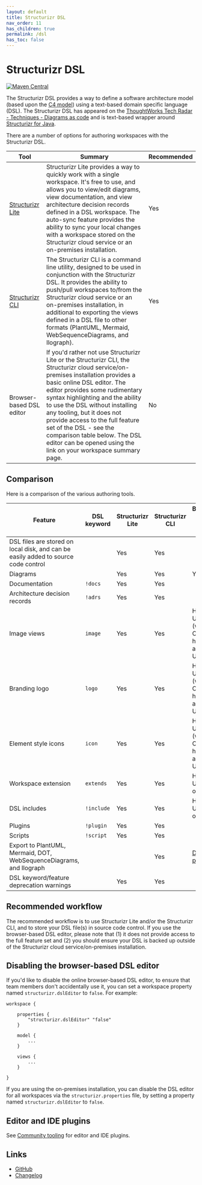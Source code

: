 ```yaml
---
layout: default
title: Structurizr DSL
nav_order: 11
has_children: true
permalink: /dsl
has_toc: false
---
```


# Structurizr DSL

[![Maven Central](https://img.shields.io/maven-central/v/com.structurizr/structurizr-dsl.svg?label=Maven%20Central)](https://search.maven.org/artifact/com.structurizr/structurizr-dsl)

The Structurizr DSL provides a way to define a software architecture model
(based upon the [C4 model](https://c4model.com)) using a text-based domain specific language (DSL).
The Structurizr DSL has appeared on the
[ThoughtWorks Tech Radar - Techniques - Diagrams as code](https://www.thoughtworks.com/radar/techniques/diagrams-as-code)
and is text-based wrapper around [Structurizr for Java](/java).

There are a number of options for authoring workspaces with the Structurizr DSL.

| Tool                      | Summary                                                                                                                                                                                                                                                                                                                                                                                                                                                              | Recommended |
|---------------------------|----------------------------------------------------------------------------------------------------------------------------------------------------------------------------------------------------------------------------------------------------------------------------------------------------------------------------------------------------------------------------------------------------------------------------------------------------------------------|-------------|
| [Structurizr Lite](/lite) | Structurizr Lite provides a way to quickly work with a single workspace. It's free to use, and allows you to view/edit diagrams, view documentation, and view architecture decision records defined in a DSL workspace. The auto-sync feature provides the ability to sync your local changes with a workspace stored on the Structurizr cloud service or an on-premises installation.                                                                               | Yes         |
| [Structurizr CLI](/cli)   | The Structurizr CLI is a command line utility, designed to be used in conjunction with the Structurizr DSL. It provides the ability to push/pull workspaces to/from the Structurizr cloud service or an on-premises installation, in additional to exporting the views defined in a DSL file to other formats (PlantUML, Mermaid, WebSequenceDiagrams, and Ilograph).                                                                                                | Yes         |
| Browser-based DSL editor  | If you'd rather not use Structurizr Lite or the Structurizr CLI, the Structurizr cloud service/on-premises installation provides a basic online DSL editor. The editor provides some rudimentary syntax highlighting and the ability to use the DSL without installing any tooling, but it does not provide access to the full feature set of the DSL - see the comparison table below. The DSL editor can be opened using the link on your workspace summary page.  | No          |

## Comparison

Here is a comparison of the various authoring tools.

| Feature                                                                            | DSL keyword | Structurizr Lite | Structurizr CLI | Browser-based DSL editor                          |
|------------------------------------------------------------------------------------|-------------|------------------|-----------------|---------------------------------------------------|
| DSL files are stored on local disk, and can be easily added to source code control |             | Yes              | Yes             |                                                   |
| Diagrams                                                                           |             | Yes              | Yes             | Yes                                               |
| Documentation                                                                      | `!docs`     | Yes              | Yes             |                                                   |
| Architecture decision records                                                      | `!adrs`     | Yes              | Yes             |                                                   |
| Image views                                                                        | `image`     | Yes              | Yes             | HTTPS URLs (with CORS headers) and data URIs only |
| Branding logo                                                                      | `logo`      | Yes              | Yes             | HTTPS URLs (with CORS headers) and data URIs only |
| Element style icons                                                                | `icon`      | Yes              | Yes             | HTTPS URLs (with CORS headers) and data URIs only |
| Workspace extension                                                                | `extends`   | Yes              | Yes             | HTTPS URLs only                                   |
| DSL includes                                                                       | `!include`  | Yes              | Yes             | HTTPS URLs only                                   |
| Plugins                                                                            | `!plugin`   | Yes              | Yes             |                                                   |
| Scripts                                                                            | `!script`   | Yes              | Yes             |                                                   |
| Export to PlantUML, Mermaid, DOT, WebSequenceDiagrams, and Ilograph                |             |                  | Yes             | [Demo page](https://structurizr.com/dsl) only     |
| DSL keyword/feature deprecation warnings                                           |             | Yes              | Yes             |                                                   |

## Recommended workflow

The recommended workflow is to use Structurizr Lite and/or the Structurizr CLI, and to store your DSL file(s)
in source code control. If you use the browser-based DSL editor, please note that (1) it does not provide access to the full
feature set and (2) you should ensure your DSL is backed up outside of the Structurizr cloud service/on-premises installation.

## Disabling the browser-based DSL editor
If you'd like to disable the online browser-based DSL editor, to ensure that team members don't accidentally use it,
you can set a workspace property named `structurizr.dslEditor` to `false`. For example:

```
workspace {

    properties {
        "structurizr.dslEditor" "false"
    }

    model {
        ...
    }

    views {
        ...
    }

}
```

If you are using the on-premises installation, you can disable the DSL editor for all workspaces via the
`structurizr.properties` file, by setting a property named `structurizr.dslEditor` to `false`.

## Editor and IDE plugins

See [Community tooling](/community) for editor and IDE plugins.

## Links

- [GitHub](https://github.com/structurizr/java/tree/master/structurizr-dsl)
- [Changelog](https://github.com/structurizr/java/blob/master/changelog.md)
